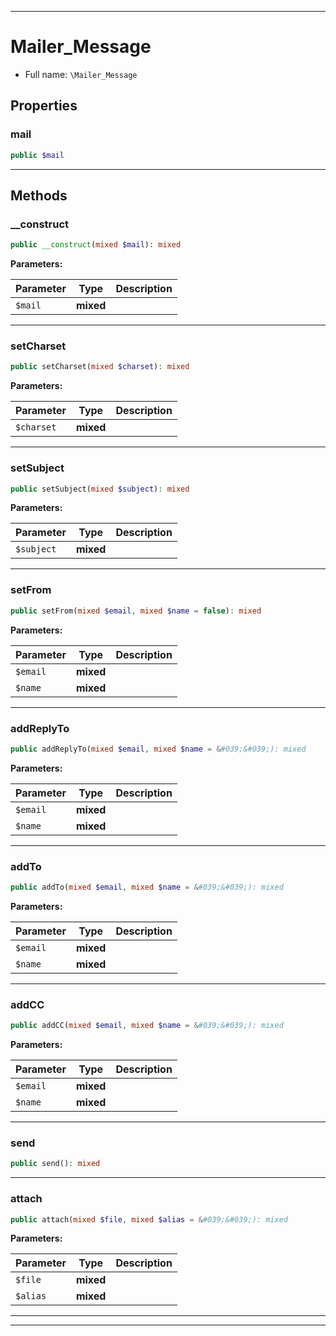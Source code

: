 ***

# Mailer_Message

* Full name: `\Mailer_Message`

## Properties

### mail

```php
public $mail
```

***

## Methods

### __construct

```php
public __construct(mixed $mail): mixed
```

**Parameters:**

| Parameter | Type | Description |
|-----------|------|-------------|
| `$mail` | **mixed** |  |

***

### setCharset

```php
public setCharset(mixed $charset): mixed
```

**Parameters:**

| Parameter | Type | Description |
|-----------|------|-------------|
| `$charset` | **mixed** |  |

***

### setSubject

```php
public setSubject(mixed $subject): mixed
```

**Parameters:**

| Parameter | Type | Description |
|-----------|------|-------------|
| `$subject` | **mixed** |  |

***

### setFrom

```php
public setFrom(mixed $email, mixed $name = false): mixed
```

**Parameters:**

| Parameter | Type | Description |
|-----------|------|-------------|
| `$email` | **mixed** |  |
| `$name` | **mixed** |  |

***

### addReplyTo

```php
public addReplyTo(mixed $email, mixed $name = &#039;&#039;): mixed
```

**Parameters:**

| Parameter | Type | Description |
|-----------|------|-------------|
| `$email` | **mixed** |  |
| `$name` | **mixed** |  |

***

### addTo

```php
public addTo(mixed $email, mixed $name = &#039;&#039;): mixed
```

**Parameters:**

| Parameter | Type | Description |
|-----------|------|-------------|
| `$email` | **mixed** |  |
| `$name` | **mixed** |  |

***

### addCC

```php
public addCC(mixed $email, mixed $name = &#039;&#039;): mixed
```

**Parameters:**

| Parameter | Type | Description |
|-----------|------|-------------|
| `$email` | **mixed** |  |
| `$name` | **mixed** |  |

***

### send

```php
public send(): mixed
```

***

### attach

```php
public attach(mixed $file, mixed $alias = &#039;&#039;): mixed
```

**Parameters:**

| Parameter | Type | Description |
|-----------|------|-------------|
| `$file` | **mixed** |  |
| `$alias` | **mixed** |  |

***


***

